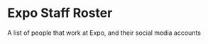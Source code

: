 Expo Staff Roster
=================

A list of people that work at Expo, and their social media accounts
